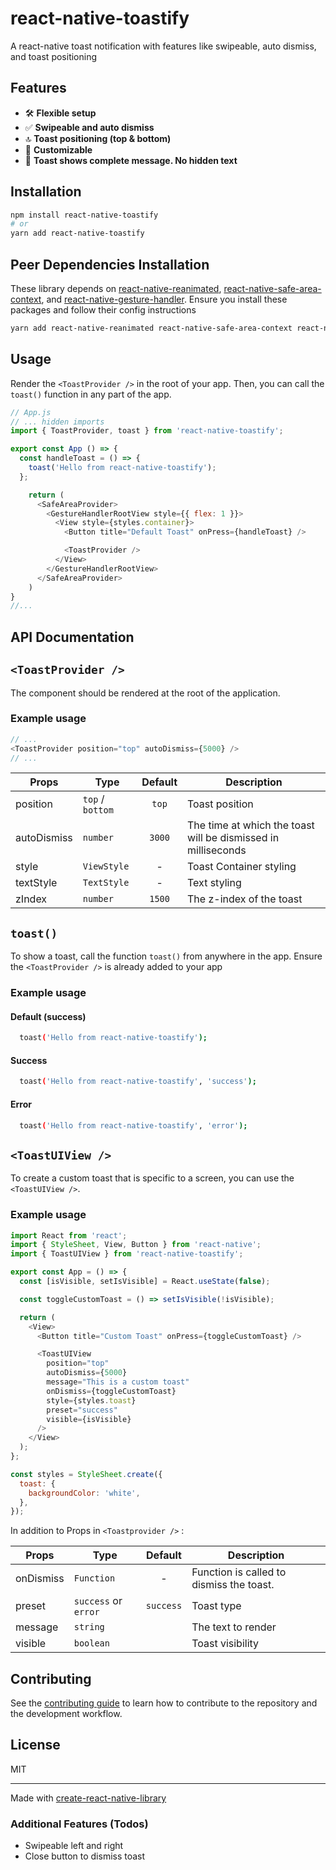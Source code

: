 # react-native-toastify

A react-native toast notification with features like swipeable, auto dismiss, and toast positioning

## Features

- 🛠️ **Flexible setup**
- ✅ **Swipeable and auto dismiss**
- 🔝 **Toast positioning (top & bottom)**
- 💅 **Customizable**
- 🙈 **Toast shows complete message. No hidden text**

## Installation

```sh
npm install react-native-toastify
# or
yarn add react-native-toastify
```

## Peer Dependencies Installation

These library depends on [react-native-reanimated](https://docs.swmansion.com/react-native-reanimated/docs/fundamentals/getting-started/), [react-native-safe-area-context](https://www.npmjs.com/package/react-native-safe-area-context), and [react-native-gesture-handler](https://docs.swmansion.com/react-native-gesture-handler/docs/fundamentals/installation). Ensure you install these packages and follow their config instructions

```sh
yarn add react-native-reanimated react-native-safe-area-context react-native-gesture-handler
```

## Usage

Render the `<ToastProvider />` in the root of your app. Then, you can call the `toast()` function in any part of the app.

```js
// App.js
// ... hidden imports
import { ToastProvider, toast } from 'react-native-toastify';

export const App () => {
  const handleToast = () => {
    toast('Hello from react-native-toastify');
  };

    return (
      <SafeAreaProvider>
        <GestureHandlerRootView style={{ flex: 1 }}>
          <View style={styles.container}>
            <Button title="Default Toast" onPress={handleToast} />

            <ToastProvider />
          </View>
        </GestureHandlerRootView>
      </SafeAreaProvider>
    )
}
//...
```

## API Documentation

## `<ToastProvider />`

The component should be rendered at the root of the application.

### Example usage

```js
// ...
<ToastProvider position="top" autoDismiss={5000} />
// ...
```

| Props       | Type             | Default | Description                                                   |
| ----------- | ---------------- | :-----: | ------------------------------------------------------------- |
| position    | `top` / `bottom` |  `top`  | Toast position                                                |
| autoDismiss | `number`         | `3000`  | The time at which the toast will be dismissed in milliseconds |
| style       | `ViewStyle`      |    -    | Toast Container styling                                       |
| textStyle   | `TextStyle`      |    -    | Text styling                                                  |
| zIndex      | `number`         | `1500`  | The z-index of the toast                                      |

## `toast()`

To show a toast, call the function `toast()` from anywhere in the app. Ensure the `<ToastProvider />` is already added to your app

### Example usage

#### Default (success)

```sh
  toast('Hello from react-native-toastify');
```

#### Success

```sh
  toast('Hello from react-native-toastify', 'success');
```

#### Error

```sh
  toast('Hello from react-native-toastify', 'error');
```

## `<ToastUIView />`

To create a custom toast that is specific to a screen, you can use the `<ToastUIView />`.

### Example usage

```js
import React from 'react';
import { StyleSheet, View, Button } from 'react-native';
import { ToastUIView } from 'react-native-toastify';

export const App = () => {
  const [isVisible, setIsVisible] = React.useState(false);

  const toggleCustomToast = () => setIsVisible(!isVisible);

  return (
    <View>
      <Button title="Custom Toast" onPress={toggleCustomToast} />

      <ToastUIView
        position="top"
        autoDismiss={5000}
        message="This is a custom toast"
        onDismiss={toggleCustomToast}
        style={styles.toast}
        preset="success"
        visible={isVisible}
      />
    </View>
  );
};

const styles = StyleSheet.create({
  toast: {
    backgroundColor: 'white',
  },
});
```

In addition to Props in `<Toastprovider />` :

| Props     | Type                 |  Default  | Description                              |
| --------- | -------------------- | :-------: | ---------------------------------------- |
| onDismiss | `Function`           |     -     | Function is called to dismiss the toast. |
| preset    | `success` or `error` | `success` | Toast type                               |
| message   | `string`             |           | The text to render                       |
| visible   | `boolean`            |           | Toast visibility                         |

## Contributing

See the [contributing guide](CONTRIBUTING.md) to learn how to contribute to the repository and the development workflow.

## License

MIT

---

Made with [create-react-native-library](https://github.com/callstack/react-native-builder-bob)

### Additional Features (Todos)

- Swipeable left and right
- Close button to dismiss toast
